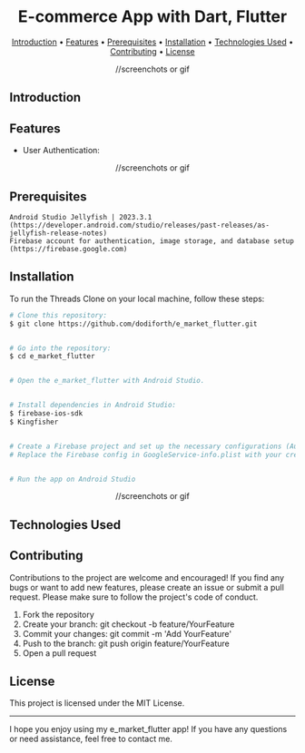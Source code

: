 <h1 align="center">
  E-commerce App with Dart, Flutter
  <br>
</h1>

<p align="center">
  <a href="#introduction">Introduction</a> •
  <a href="#features">Features</a> •
  <a href="#prerequisites">Prerequisites</a> •
  <a href="#installation">Installation</a> •
  <a href="#technologiesused">Technologies Used</a> •
  <a href="#contributing">Contributing</a> •
  <a href="#license">License</a>
</p>

<p align="center">
    //screenchots or gif
</p>

## Introduction

## Features

* User Authentication: 

<p align="center">
    //screenchots or gif
</p>

<a id="prerequisites"></a>
## Prerequisites

    Android Studio Jellyfish | 2023.3.1 (https://developer.android.com/studio/releases/past-releases/as-jellyfish-release-notes)
    Firebase account for authentication, image storage, and database setup (https://firebase.google.com)

## Installation

To run the Threads Clone on your local machine, follow these steps:

```bash
# Clone this repository:
$ git clone https://github.com/dodiforth/e_market_flutter.git


# Go into the repository:
$ cd e_market_flutter


# Open the e_market_flutter with Android Studio.


# Install dependencies in Android Studio:
$ firebase-ios-sdk
$ Kingfisher


# Create a Firebase project and set up the necessary configurations (Authentication, Storage and Firestore).
# Replace the Firebase config in GoogleService-info.plist with your credentials.


# Run the app on Android Studio
```

<p align="center">
    //screenchots or gif
</p>

<a id="technologiesused"></a>
## Technologies Used

## Contributing

Contributions to the project are welcome and encouraged! If you find any bugs or want to add new features, please create an issue or submit a pull request. Please make sure to follow the project's code of conduct.

1. Fork the repository
2. Create your branch: git checkout -b feature/YourFeature
3. Commit your changes: git commit -m 'Add YourFeature'
4. Push to the branch: git push origin feature/YourFeature
5. Open a pull request

## License

This project is licensed under the MIT License.

---

I hope you enjoy using my e_market_flutter app! If you have any questions or need assistance, feel free to contact me.

